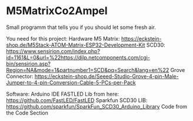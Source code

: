 # M5MatrixCo2Ampel
Small programm that tells you if you should let some fresh air.

You need for this project:
Hardware
M5 Matrix: https://eckstein-shop.de/M5Stack-ATOM-Matrix-ESP32-Development-Kit
SCD30: https://www.sensirion.com/index.php?id=1161&L=0&url=%22https://dilp.netcomponents.com/cgi-bin/sensirion.asp?Region=NA&mode=1&partnumber1=SCD&pq=Search&lang=en%22
Grove Connector: https://eckstein-shop.de/Seeed-Studio-Grove-4-pin-Male-Jumper-to-4-pin-Conversion-Cable-5-PCs-per-Pack

Software:
Arduino IDE
FASTLED Lib from here: https://github.com/FastLED/FastLED
Sparkfun SCD30 LIB: https://github.com/sparkfun/SparkFun_SCD30_Arduino_Library
Code from the Code Section
